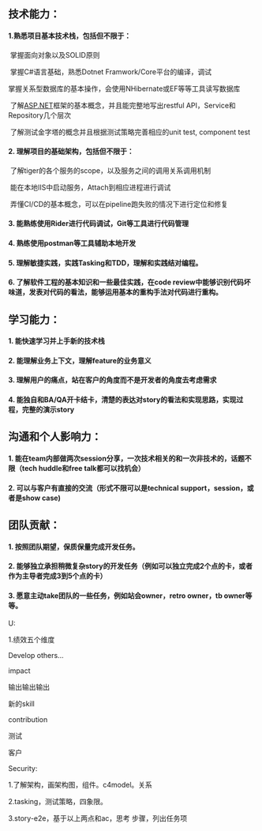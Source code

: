 ## 技术能力：

#### 1.熟悉项目基本技术栈，包括但不限于：

​	掌握面向对象以及SOLID原则

​	掌握C#语言基础，熟悉Dotnet Framwork/Core平台的编译，调试

​	掌握关系型数据库的基本操作，会使用NHibernate或EF等等工具读写数据库

​	了解[ASP.NET](http://asp.net/)框架的基本概念，并且能完整地写出restful API，Service和Repository几个层次

​	了解测试金字塔的概念并且根据测试策略完善相应的unit test, component test

#### 2. 理解项目的基础架构，包括但不限于：

​	了解tiger的各个服务的scope，以及服务之间的调用关系调用机制

​	能在本地IIS中启动服务，Attach到相应进程进行调试

​	弄懂CI/CD的基本概念，可以在pipeline跑失败的情况下进行定位和修复

#### 3. 能熟练使用Rider进行代码调试，Git等工具进行代码管理

#### 4. 熟练使用postman等工具辅助本地开发

#### 5. 理解敏捷实践，实践Tasking和TDD，理解和实践结对编程。

#### 6. 了解软件工程的基本知识和一些最佳实践，在code review中能够识别代码坏味道，发表对代码的看法，能够运用基本的重构手法对代码进行重构。





## 学习能力：

#### 1. 能快速学习并上手新的技术栈

#### 2. 能理解业务上下文，理解feature的业务意义

#### 3. 理解用户的痛点，站在客户的角度而不是开发者的角度去考虑需求

#### 4. 能独自和BA/QA开卡结卡，清楚的表达对story的看法和实现思路，实现过程，完整的演示story



## 沟通和个人影响力：

#### 1. 能在team内部做两次session分享，一次技术相关的和一次非技术的，话题不限（tech huddle和free talk都可以找机会）

#### **2. 可以与客户有直接的交流（形式不限可以是technical support，session，或者是show case)**



## 团队贡献：

#### 1. 按照团队期望，保质保量完成开发任务。

#### 2. 能够独立承担稍微复杂story的开发任务（例如可以独立完成2个点的卡，或者作为主导者完成3到5个点的卡）

#### 3. 愿意主动take团队的一些任务，例如站会owner，retro owner，tb owner等等。





U:



1.绩效五个维度

Develop others...





impact

输出输出输出



新的skill







contribution 

测试

客户



















Security:

1.了解架构，画架构图，组件。c4model。关系

2.tasking，测试策略，四象限。

3.story-e2e，基于以上两点和ac，思考 步骤，列出任务项




















